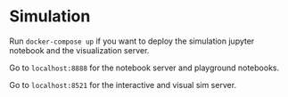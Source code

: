 # Simulation


Run `docker-compose up` if you want to deploy the simulation jupyter notebook and the visualization server.

Go to `localhost:8888` for the notebook server and playground notebooks.

Go to `localhost:8521` for the interactive and visual sim server.